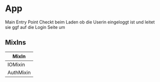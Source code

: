 # App

Main Entry Point Checkt beim Laden ob die Userin eingeloggt ist und leitet sie ggf auf die Login Seite um

## MixIns

<!-- @vuese:App:mixIns:start -->
|MixIn|
|---|
|IOMixin|
|AuthMixin|

<!-- @vuese:App:mixIns:end -->


